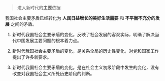 > 进入新时代的**主要**依据

我国社会主要矛盾已经转化为 **人民日益增长的美好生活需要** 和 **不平衡不充分的发展** 之间的矛盾。

1. 新时代我国社会主要矛盾的变化，反映了社会发展的客观实际，明确了解决当代中国发展主要问题的根本着力点。

2. 新时代我国社会主要矛盾的变化，是关系全局的历史性变化，对党和国家工作提出了许多新要求。

3. 新时代我国社会主要矛盾的变化，是在社会主义初级阶段中发生的变化，没有改变对我国社会主义所处历史阶段的判断。